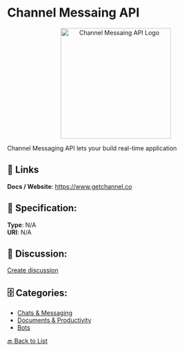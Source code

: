 # Channel Messaing API
<p align="center">
    <img width="256" src="https://raw.githubusercontent.com/apis-list/apis-list/main/apis/channel-messaing-api/logo_256x256.png" alt="Channel Messaing API Logo"/>
</p>

Channel Messaging API lets your build real-time application

##  🔗 Links
**Docs / Website**: https://www.getchannel.co

## 🧬 Specification:
**Type**: N/A  
**URI**: N/A

## 💬 Discussion:
[Create discussion](https://github.com/apis-list/apis-list/discussions/new)

## 🗄️ Categories:
- [Chats & Messaging](https://github.com/apis-list/apis-list#chats--messaging)
- [Documents & Productivity](https://github.com/apis-list/apis-list#documents--productivity)
- [Bots](https://github.com/apis-list/apis-list#bots)




[🔙 Back to List](https://github.com/apis-list/apis-list)
